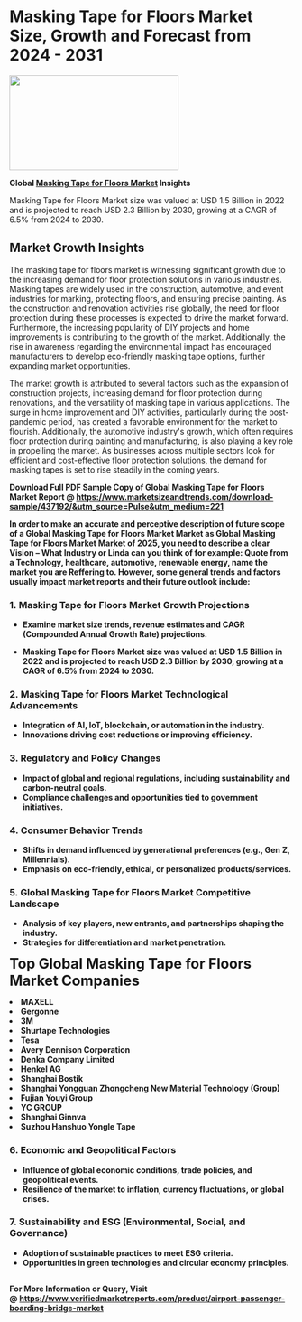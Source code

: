 <H1>Masking Tape for Floors Market Size, Growth and Forecast from 2024 - 2031</H1><img class="aligncenter size-medium wp-image-584254" src="https://thirdeyenews.in/wp-content/uploads/2024/09/Global-Market-Research-300x168.jpeg" alt="" width="300" height="168" /><p><strong>Global&nbsp;<a href="https://www.marketsizeandtrends.com/download-sample/437192/&amp;utm_source=Pulse&amp;utm_medium=221">Masking Tape for Floors Market</a> Insights</strong></p><p>Masking Tape for Floors Market size was valued at USD 1.5 Billion in 2022 and is projected to reach USD 2.3 Billion by 2030, growing at a CAGR of 6.5% from 2024 to 2030.</p><p><h2>Market Growth Insights</h2> <p>The masking tape for floors market is witnessing significant growth due to the increasing demand for floor protection solutions in various industries. Masking tapes are widely used in the construction, automotive, and event industries for marking, protecting floors, and ensuring precise painting. As the construction and renovation activities rise globally, the need for floor protection during these processes is expected to drive the market forward. Furthermore, the increasing popularity of DIY projects and home improvements is contributing to the growth of the market. Additionally, the rise in awareness regarding the environmental impact has encouraged manufacturers to develop eco-friendly masking tape options, further expanding market opportunities.</p> <p><strong></strong></p> <p>The market growth is attributed to several factors such as the expansion of construction projects, increasing demand for floor protection during renovations, and the versatility of masking tape in various applications. The surge in home improvement and DIY activities, particularly during the post-pandemic period, has created a favorable environment for the market to flourish. Additionally, the automotive industry's growth, which often requires floor protection during painting and manufacturing, is also playing a key role in propelling the market. As businesses across multiple sectors look for efficient and cost-effective floor protection solutions, the demand for masking tapes is set to rise steadily in the coming years.</p> <p><strong></p><p><span class=""><strong>Download Full PDF Sample Copy of Global Masking Tape for Floors Market Report</strong> @ <a href="https://www.marketsizeandtrends.com/download-sample/437192/&amp;utm_source=Pulse&amp;utm_medium=221" target="_blank">https://www.marketsizeandtrends.com/download-sample/437192/&amp;utm_source=Pulse&amp;utm_medium=221</a></span></p><p>In order to make an accurate and perceptive description of future scope of a Global&nbsp;Masking Tape for Floors Market Market as Global&nbsp;Masking Tape for Floors Market Market of 2025, you need to describe a clear Vision &ndash; What Industry or Linda can you think of for example: Quote from a Technology, healthcare, automotive, renewable energy, name the market you are Reffering to. However, some general trends and factors usually impact market reports and their future outlook include:</p><h3>1.&nbsp;<strong>Masking Tape for Floors Market Growth Projections</strong></h3><ul><li>Examine market size trends, revenue estimates and CAGR (Compounded Annual Growth Rate) projections.</li><li><p>Masking Tape for Floors Market size was valued at USD 1.5 Billion in 2022 and is projected to reach USD 2.3 Billion by 2030, growing at a CAGR of 6.5% from 2024 to 2030.</p></li></ul><h3>2.&nbsp;<strong>Masking Tape for Floors Market Technological Advancements</strong></h3><ul><li>Integration of AI, IoT, blockchain, or automation in the industry.</li><li>Innovations driving cost reductions or improving efficiency.</li></ul><h3>3.&nbsp;<strong>Regulatory and Policy Changes</strong></h3><ul><li>Impact of global and regional regulations, including sustainability and carbon-neutral goals.</li><li>Compliance challenges and opportunities tied to government initiatives.</li></ul><h3>4.&nbsp;<strong>Consumer Behavior Trends</strong></h3><ul><li>Shifts in demand influenced by generational preferences (e.g., Gen Z, Millennials).</li><li>Emphasis on eco-friendly, ethical, or personalized products/services.</li></ul><h3>5.&nbsp;<strong>Global Masking Tape for Floors Market Competitive Landscape</strong></h3><ul><li>Analysis of key players, new entrants, and partnerships shaping the industry.</li><li>Strategies for differentiation and market penetration.</li></ul><p data-pm-slice="1 1 []"><span style="color: inherit; font-family: inherit; font-size: 25px;">Top Global Masking Tape for Floors Market Companies</span></p><div class="" data-test-id=""><p><li>MAXELL</li><li> Gergonne</li><li> 3M</li><li> Shurtape Technologies</li><li> Tesa</li><li> Avery Dennison Corporation</li><li> Denka Company Limited</li><li> Henkel AG</li><li> Shanghai Bostik</li><li> Shanghai Yongguan Zhongcheng New Material Technology (Group)</li><li> Fujian Youyi Group</li><li> YC GROUP</li><li> Shanghai Ginnva</li><li> Suzhou Hanshuo Yongle Tape</li></p></div><h3>6.&nbsp;<strong>Economic and Geopolitical Factors</strong></h3><ul><li>Influence of global economic conditions, trade policies, and geopolitical events.</li><li>Resilience of the market to inflation, currency fluctuations, or global crises.</li></ul><h3>7.&nbsp;<strong>Sustainability and ESG (Environmental, Social, and Governance)</strong></h3><ul><li>Adoption of sustainable practices to meet ESG criteria.</li><li>Opportunities in green technologies and circular economy principles.</li></ul><h2><strong style="font-size: 14px;">For More Information or Query, Visit @&nbsp;</strong><a style="background-color: #ffffff; font-size: 14px;" href="https://www.marketsizeandtrends.com/report/masking-tape-for-floors-market/" target="_blank">https://www.verifiedmarketreports.com/product/airport-passenger-boarding-bridge-market</a></h2>
